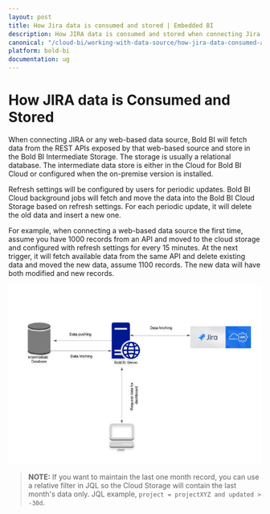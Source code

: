 ```yaml
---
layout: post
title: How Jira data is consumed and stored | Embedded BI
description: How JIRA data is consumed and stored when connecting Jira web services with extract mode connection in Bold BI Embedded.
canonical: "/cloud-bi/working-with-data-source/how-jira-data-consumed-and-stored/"
platform: bold-bi
documentation: ug
---
```


# How JIRA data is Consumed and Stored

When connecting JIRA or any web-based data source, Bold BI will fetch data from the REST APIs exposed by that web-based source and store in the Bold BI Intermediate Storage. The storage is usually a relational database. The intermediate data store is either in the Cloud for Bold BI Cloud or configured when the on-premise version is installed.

Refresh settings will be configured by users for periodic updates. Bold BI Cloud background jobs will fetch and move the data into the Bold BI Cloud Storage based on refresh settings. For each periodic update, it will delete the old data and insert a new one. 

For example, when connecting a web-based data source the first time, assume you have 1000 records from an API and moved to the cloud storage and configured with refresh settings for every 15 minutes. At the next trigger, it will fetch available data from the same API and delete existing data and moved the new data, assume 1100 records. The new data will have both modified and new records. 

   ![Jira Data Source Workflow ](/static/assets/embedded/working-with-datasource/images/bold-bi-extract-data-from-jira.png)

> **NOTE:** If you want to maintain the last one month record, you can use a relative filter in JQL so the Cloud Storage will contain the last month's data only. JQL example, `project = projectXYZ and updated > -30d`. 
